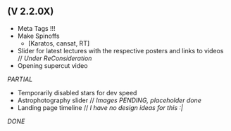 ## (V 2.2.0X)
- Meta Tags !!!
- Make Spinoffs
    - [Karatos, cansat, RT]
- Slider for latest lectures with the respective posters and links to videos // *Under ReConsideration*
- Opening supercut video

*PARTIAL*
- Temporarily disabled stars for dev speed
- Astrophotography slider // *Images PENDING, placeholder done*
- Landing page timeline // *I have no design ideas for this :|*

*DONE*
